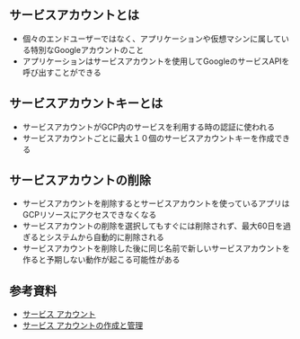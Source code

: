## サービスアカウントとは
- 個々のエンドユーザーではなく、アプリケーションや仮想マシンに属している特別なGoogleアカウントのこと
- アプリケーションはサービスアカウントを使用してGoogleのサービスAPIを呼び出すことができる

## サービスアカウントキーとは
- サービスアカウントがGCP内のサービスを利用する時の認証に使われる
- サービスアカウントごとに最大１０個のサービスアカウントキーを作成できる

## サービスアカウントの削除
- サービスアカウントを削除するとサービスアカウントを使っているアプリはGCPリソースにアクセスできなくなる
- サービスアカウントの削除を選択してもすぐには削除されず、最大60日を過ぎるとシステムから自動的に削除される
- サービスアカウントを削除した後に同じ名前で新しいサービスアカウントを作ると予期しない動作が起こる可能性がある

## 参考資料
- [サービス アカウント](https://cloud.google.com/iam/docs/service-accounts?hl=ja)
- [サービス アカウントの作成と管理](https://cloud.google.com/iam/docs/creating-managing-service-accounts?hl=ja)
